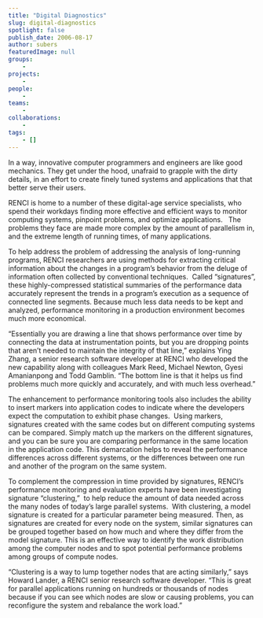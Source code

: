 ```yaml
---
title: "Digital Diagnostics"
slug: digital-diagnostics
spotlight: false
publish_date: 2006-08-17
author: subers
featuredImage: null
groups:
    - 
projects:
    - 
people:
    - 
teams: 
    - 
collaborations:
    - 
tags:
    - []
---
```

In a way, innovative computer programmers and engineers are like good mechanics. They get under the hood, unafraid to grapple with the dirty details, in an effort to create finely tuned systems and applications that that better serve their users.<!--more-->

RENCI is home to a number of these digital-age service specialists, who spend their workdays finding more effective and efficient ways to monitor computing systems, pinpoint problems, and optimize applications.   The problems they face are made more complex by the amount of parallelism in, and the extreme length of running times, of many applications.

To help address the problem of addressing the analysis of long-running programs, RENCI researchers are using methods for extracting critical information about the changes in a program’s behavior from the deluge of information often collected by conventional techniques.  Called “signatures”, these highly-compressed statistical summaries of the performance data accurately represent the trends in a program’s execution as a sequence of connected line segments. Because much less data needs to be kept and analyzed, performance monitoring in a production environment becomes much more economical.

“Essentially you are drawing a line that shows performance over time by connecting the data at instrumentation points, but you are dropping points that aren’t needed to maintain the integrity of that line,” explains Ying Zhang, a senior research software developer at RENCI who developed the new capability along with colleagues Mark Reed, Michael Newton, Gyesi Amanianpong and Todd Gamblin. “The bottom line is that it helps us find problems much more quickly and accurately, and with much less overhead.”

The enhancement to performance monitoring tools also includes the ability to insert markers into application codes to indicate where the developers expect the computation to exhibit phase changes.  Using markers, signatures created with the same codes but on different computing systems can be compared. Simply match up the markers on the different signatures, and you can be sure you are comparing performance in the same location in the application code. This demarcation helps to reveal the performance differences across different systems, or the differences between one run and another of the program on the same system.

To complement the compression in time provided by signatures, RENCI’s performance monitoring and evaluation experts have been investigating signature “clustering,”  to help reduce the amount of data needed across the many nodes of today’s large parallel systems.  With clustering, a model signature is created for a particular parameter being measured. Then, as signatures are created for every node on the system, similar signatures can be grouped together based on how much and where they differ from the model signature. This is an effective way to identify the work distribution among the computer nodes and to spot potential performance problems among groups of compute nodes.

“Clustering is a way to lump together nodes that are acting similarly,” says Howard Lander, a RENCI senior research software developer. “This is great for parallel applications running on hundreds or thousands of nodes because if you can see which nodes are slow or causing problems, you can reconfigure the system and rebalance the work load.”
